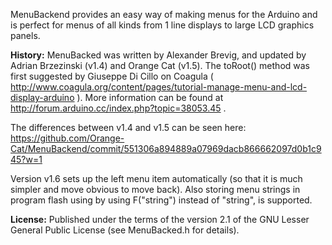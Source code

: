 MenuBackend provides an easy way of making menus for the Arduino and is perfect for menus of all kinds from 1 line displays to large LCD graphics panels.

**History:**
MenuBacked was written by Alexander Brevig, and updated by Adrian Brzezinski (v1.4) and Orange Cat (v1.5). The toRoot() method was first suggested by Giuseppe Di Cillo on Coagula ( http://www.coagula.org/content/pages/tutorial-manage-menu-and-lcd-display-arduino ). More information can be found at http://forum.arduino.cc/index.php?topic=38053.45 .

The differences between v1.4 and v1.5 can be seen here: https://github.com/Orange-Cat/MenuBackend/commit/551306a894889a07969dacb866662097d0b1c945?w=1

Version v1.6 sets up the left menu item automatically (so that it is much simpler and move obvious to move back). Also storing menu strings in program flash using by using F("string") instead of "string", is supported.

**License:**
Published under the terms of the version 2.1 of the GNU Lesser General Public License (see MenuBacked.h for details).
